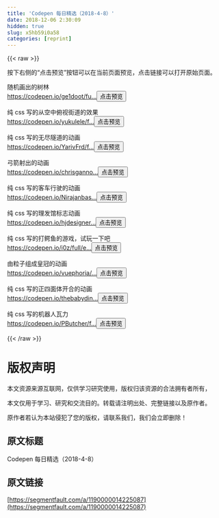 ```yaml
---
title: 'Codepen 每日精选（2018-4-8）' 
date: 2018-12-06 2:30:09
hidden: true
slug: x5hb59i0a58
categories: [reprint]
---
```


{{< raw >}}

                    
<p>按下右侧的“点击预览”按钮可以在当前页面预览，点击链接可以打开原始页面。</p>
<p>随机画出的树林<br><a href="https://codepen.io/ge1doot/full/jzQOWY" rel="nofollow noreferrer" target="_blank">https://codepen.io/ge1doot/fu...</a><button class="btn btn-xs btn-default ml10 preview" data-url="ge1doot/full/jzQOWY" data-typeid="3">点击预览</button></p>
<p>纯 css 写的从空中俯视街道的效果<br><a href="https://codepen.io/yukulele/full/dmPzPr" rel="nofollow noreferrer" target="_blank">https://codepen.io/yukulele/f...</a><button class="btn btn-xs btn-default ml10 preview" data-url="yukulele/full/dmPzPr" data-typeid="3">点击预览</button></p>
<p>纯 css 写的无尽隧道的动画<br><a href="https://codepen.io/YarivFrd/full/eMPLjd" rel="nofollow noreferrer" target="_blank">https://codepen.io/YarivFrd/f...</a><button class="btn btn-xs btn-default ml10 preview" data-url="YarivFrd/full/eMPLjd" data-typeid="3">点击预览</button></p>
<p>弓箭射出的动画<br><a href="https://codepen.io/chrisgannon/full/epZyEK" rel="nofollow noreferrer" target="_blank">https://codepen.io/chrisganno...</a><button class="btn btn-xs btn-default ml10 preview" data-url="chrisgannon/full/epZyEK" data-typeid="3">点击预览</button></p>
<p>纯 css 写的客车行驶的动画<br><a href="https://codepen.io/Nirajanbasnet/full/BdPOjN" rel="nofollow noreferrer" target="_blank">https://codepen.io/Nirajanbas...</a><button class="btn btn-xs btn-default ml10 preview" data-url="Nirajanbasnet/full/BdPOjN" data-typeid="3">点击预览</button></p>
<p>纯 css 写的理发馆标志动画<br><a href="https://codepen.io/hjdesigner/full/vJjwGJ" rel="nofollow noreferrer" target="_blank">https://codepen.io/hjdesigner...</a><button class="btn btn-xs btn-default ml10 preview" data-url="hjdesigner/full/vJjwGJ" data-typeid="3">点击预览</button></p>
<p>纯 css 写的打鳄鱼的游戏，试玩一下吧<br><a href="https://codepen.io/i0z/full/ehwkz" rel="nofollow noreferrer" target="_blank">https://codepen.io/i0z/full/e...</a><button class="btn btn-xs btn-default ml10 preview" data-url="i0z/full/ehwkz" data-typeid="3">点击预览</button></p>
<p>由粒子组成皇冠的动画<br><a href="https://codepen.io/vuephoria/full/YwZwvo" rel="nofollow noreferrer" target="_blank">https://codepen.io/vuephoria/...</a><button class="btn btn-xs btn-default ml10 preview" data-url="vuephoria/full/YwZwvo" data-typeid="3">点击预览</button></p>
<p>纯 css 写的正四面体开合的动画<br><a href="https://codepen.io/thebabydino/full/JyZPpE" rel="nofollow noreferrer" target="_blank">https://codepen.io/thebabydin...</a><button class="btn btn-xs btn-default ml10 preview" data-url="thebabydino/full/JyZPpE" data-typeid="3">点击预览</button></p>
<p>纯 css 写的机器人瓦力<br><a href="https://codepen.io/PButcher/full/JMRKpG" rel="nofollow noreferrer" target="_blank">https://codepen.io/PButcher/f...</a><button class="btn btn-xs btn-default ml10 preview" data-url="PButcher/full/JMRKpG" data-typeid="3">点击预览</button></p>

                
{{< /raw >}}

# 版权声明
本文资源来源互联网，仅供学习研究使用，版权归该资源的合法拥有者所有，

本文仅用于学习、研究和交流目的。转载请注明出处、完整链接以及原作者。

原作者若认为本站侵犯了您的版权，请联系我们，我们会立即删除！

## 原文标题
Codepen 每日精选（2018-4-8）

## 原文链接
[https://segmentfault.com/a/1190000014225087](https://segmentfault.com/a/1190000014225087)

